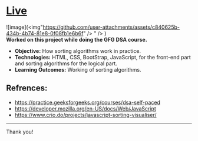 # [Live]([https://im-kaushal.github.io/SortingAlgo/](https://github.com/shashiranjan567/SortingAlgo))

![image](<img"https://github.com/user-attachments/assets/c840625b-434b-4b74-81e8-0f08fb1e6b6f" />
" />
)
<br>
 **Worked on this project while doing the GFG DSA course.**
 - **Objective:** How sorting algorithms work in practice. <br>
 - **Technologies:** HTML, CSS, BootStrap, JavaScript, for the front-end part and sorting algorithms for the logical part. <br>
 - **Learning Outcomes:** Working of sorting algorithms. <br>

**Refrences:**
--------
- https://practice.geeksforgeeks.org/courses/dsa-self-paced
- https://developer.mozilla.org/en-US/docs/Web/JavaScript
- https://www.crio.do/projects/javascript-sorting-visualiser/
-----
Thank you!
